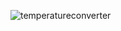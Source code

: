 
![temperatureconverter](https://user-images.githubusercontent.com/76264408/212262329-92a76c49-5ad7-4a6c-ab9b-f53e06bb07b4.PNG)
